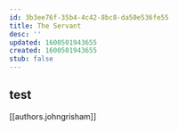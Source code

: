 ```yaml
---
id: 3b3ee76f-35b4-4c42-8bc8-da50e536fe55
title: The Servant
desc: ''
updated: 1600501943655
created: 1600501943655
stub: false
---
```


## test
[[authors.johngrisham]]
